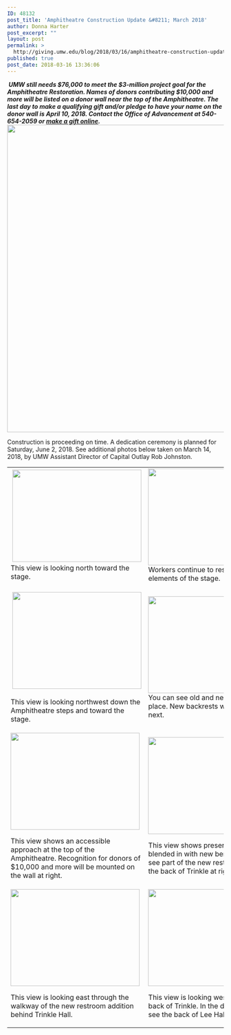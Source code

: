 ```yaml
---
ID: 48132
post_title: 'Amphitheatre Construction Update &#8211; March 2018'
author: Donna Harter
post_excerpt: ""
layout: post
permalink: >
  http://giving.umw.edu/blog/2018/03/16/amphitheatre-construction-update-march-2018/
published: true
post_date: 2018-03-16 13:36:06
---
```

<p style="text-align: left"><em><strong> UMW still needs $76,000 to meet the $3-million project goal for the Amphitheatre Restoration. Names of donors contributing $10,000 and more will be listed on a donor wall near the top of the Amphitheatre. The last day to make a qualifying gift and/or pledge to have your name on the donor wall is April 10, 2018. Contact the Office of Advancement at 540-654-2059 or <a href="https://securelb.imodules.com/s/1588/rd17/interior.aspx?sid=1588&amp;gid=1&amp;pgid=1712&amp;cid=3848" target="_blank" rel="noopener">make a gift online</a>.
</strong></em>
<em><strong><img class="alignnone wp-image-48152" src="http://giving.umw.edu/wp-content/uploads/2018/03/20180326_132842-1024x731.jpg" alt="" width="1000" height="714" /></strong></em></p>
Construction is proceeding on time. A dedication ceremony is planned for Saturday, June 2, 2018. See additional photos below taken on March 14, 2018, by UMW Assistant Director of Capital Outlay Rob Johnston.
<table width="687">
<tbody>
<tr>
<td> <img class="alignnone size-medium wp-image-48146" src="http://giving.umw.edu/wp-content/uploads/2018/03/IMG_8052-1-300x214.jpg" alt="" width="300" height="214" />
This view is looking north toward
the stage.</td>
<td><img class="alignnone size-medium wp-image-48136" src="http://giving.umw.edu/wp-content/uploads/2018/03/IMG_8053-300x225.jpg" alt="" width="300" height="225" />
Workers continue to restore the vital
elements of the stage.</td>
</tr>
<tr>
<td>

 <img class="alignnone size-medium wp-image-48141" src="http://giving.umw.edu/wp-content/uploads/2018/03/IMG_8060-300x225.jpg" alt="" width="300" height="225" />

This view is looking northwest down the
Amphitheatre steps and toward the stage.</td>
<td><img class="alignnone size-medium wp-image-48142" src="http://giving.umw.edu/wp-content/uploads/2018/03/IMG_8062-300x225.jpg" alt="" width="300" height="225" />
You can see old and new benches in place.
New backrests will be added next.</td>
</tr>
<tr>
<td>

<img class="alignnone size-medium wp-image-48140" src="http://giving.umw.edu/wp-content/uploads/2018/03/IMG_8058-300x225.jpg" alt="" width="300" height="225" />

This view shows an accessible approach at
the top of the Amphitheatre. Recognition
for donors of $10,000 and more will be
mounted on the wall at right.</td>
<td>

<img class="alignnone size-medium wp-image-48144" src="http://giving.umw.edu/wp-content/uploads/2018/03/IMG_8066-300x225.jpg" alt="" width="300" height="225" />

This view shows preserved benches blended
in with new benches. You can see part of the
new restroom facility on the back of Trinkle
at right.</td>
</tr>
<tr>
<td>

<img class="alignnone size-medium wp-image-48133" src="http://giving.umw.edu/wp-content/uploads/2018/03/IMG_8050-300x225.jpg" alt="" width="300" height="225" />

This view is looking east through the
walkway of the new restroom addition
behind Trinkle Hall.</td>
<td>

<img class="alignnone size-medium wp-image-48138" src="http://giving.umw.edu/wp-content/uploads/2018/03/IMG_8056-300x225.jpg" alt="" width="300" height="225" />

This view is looking west. At left is the back
of Trinkle. In the distance, you can see the
back of Lee Hall.</td>
</tr>
</tbody>
</table>
&nbsp;
